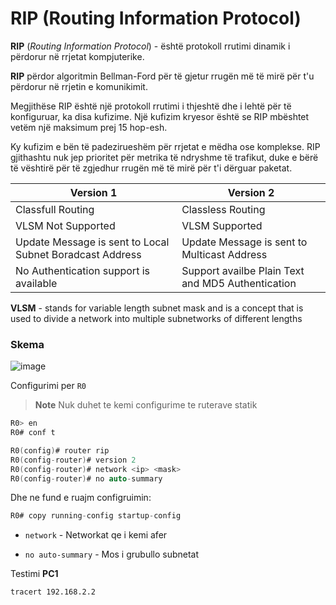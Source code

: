 # RIP (Routing Information Protocol)

**RIP** (_Routing Information Protocol_) - është protokoll rrutimi dinamik i përdorur në rrjetat kompjuterike.

**RIP** përdor algoritmin Bellman-Ford për të gjetur rrugën më të mirë për t'u përdorur në rrjetin e komunikimit.

Megjithëse RIP është një protokoll rrutimi i thjeshtë dhe i lehtë për të konfiguruar, ka disa kufizime. Një kufizim kryesor është se RIP mbështet vetëm një maksimum prej 15 hop-esh.

Ky kufizim e bën të padezirueshëm për rrjetat e mëdha ose komplekse. RIP gjithashtu nuk jep prioritet për metrika të ndryshme të trafikut, duke e bërë të vështirë për të zgjedhur rrugën më të mirë për t'i dërguar paketat.

| Version 1                                                | Version 2                                         |
| -------------------------------------------------------- | ------------------------------------------------- |
| Classfull Routing                                        | Classless Routing                                 |
| VLSM Not Supported                                       | VLSM Supported                                    |
| Update Message is sent to Local Subnet Boradcast Address | Update Message is sent to Multicast Address       |
| No Authentication support is available                   | Support availbe Plain Text and MD5 Authentication |

**VLSM** - stands for variable length subnet mask and is a concept that is used to divide a network into multiple subnetworks of different lengths

### Skema

![image](https://github.com/AlpetGexha/UPZ-TIT/assets/50520333/8c73b8ef-ad1e-45c1-a199-cd802dac0236)

Configurimi per `R0`

> **Note** Nuk duhet te kemi configurime te ruterave statik

```c
R0> en
R0# conf t

R0(config)# router rip
R0(config-router)# version 2
R0(config-router)# network <ip> <mask>
R0(config-router)# no auto-summary
```

Dhe ne fund e ruajm configruimin:

```c
R0# copy running-config startup-config
```

- `network` - Networkat qe i kemi afer

- `no auto-summary` - Mos i grubullo subnetat

Testimi **PC1**

```
tracert 192.168.2.2
```

